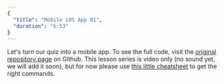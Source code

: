 ```yaml
---
{
  "title": "Mobile iOS App 01",
  "duration": "6:53"
}
---
```

Let's turn our quiz into a mobile app. To see the full code, visit the [original repository page](https://github.com/ninabreznik/PhoneGap-JS-quiz) on Github. This lesson series is video only (no sound yet, we will add it soon), but for now please use [this little cheatsheet](https://medium.com/nina-developerina/how-to-create-first-ios-app-with-phonegap-9a14c4e3d2ee) to get the right commands.
